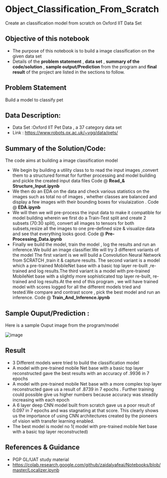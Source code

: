 # Object_Classification_From_Scratch
Create an classification model from scratch on Oxford IIT Data Set



## Objective of this notebook
- The purpose of this notebook is to build a image classification on the given data set
- Details of the **problem statement**  , **data set** ,  **summary of the code/solution**  , **sample output/Prediction** from the program and **final result** of the project are listed in the sections to follow.

## Problem Statement 
Build a model to classify pet


## Data Description:
 - Data Set :Oxford IIT Pet Data , a 37 category data set
 - Link : https://www.robots.ox.ac.uk/~vgg/data/pets/


## Summary of the Solution/Code:
The code aims at building a image classification model
- We begin by building a utility class to to read the input images ,convert them to a structured format for further processing and model building and pickle the created input data files Code @ **Read_& Structure_Input.ipynb**
- We then do an EDA on the data and  check various statistics on the images such as total no of images , whether classes are balanced and display a few images with their bounding boxes for visulaization . Code @ **EDA.ipynb**
- We will then we will pre-process the input data to make it compatible for model building wherein we first do a Train-Test split and create 2 subsets (70:30 split), convert all images to tensors for both subsets,resize all the images to one pre-defined size & visualize data and see that everything looks good. Code @ **Pre-Processing_Data.ipynb**
- Finally we build the model, train the model , log the results and run an inference.We  build an image classifier.We will try 3 different variants of the model
The first variant is we  will build a Convolution Neural Network from SCRATCH ,train it & capture results.
The second variant is  a model which a pre-trained MobileNet base with a basic top layer re-built ,re-trained and log results.The third variant is a model with pre-trained MobileNet base with a  slightly more sophisticated  top layer re-built, re-trained and log results.At the end of this program , we will have trained model with scores logged for all the different models tried and tested.We compare and contrast score , pick the best model and run an inference. Code @ **Train_And_Inference.ipynb**



## Sample Ouput/Prediction :
Here is a sample Ouput image from  the program/model 

![image](https://user-images.githubusercontent.com/68383273/218541480-b7c10a01-6618-4a28-85a4-fb4ce9b9c463.png)




## Result

- 3 Different models were tried to build the classification model
- A model with pre-trained mobile Net base with a basic top layer reconstructed gave the best results with an accuracy of .9936 in 7 epochs
- A model with pre-trained mobile Net base with a more complex top layer reconstructed gave us a result of .8739 in 7 epochs . Further training could possible give us higher numbers because accuracy was steadily increasing with each epoch
- A 6 layer deep CNN model built from scratch gave us a poor result of 0.097 in 7 epochs and was stagnating at that score. This clearly shows us the importance of using  CNN architectures created by the pioneers of vision with transfer learning enabled.  
- The best model is model no 1( model with pre-trained mobile Net base with a basic top layer reconstructed)

## References & Guidance
- PGP GL/UAT study material 
- https://colab.research.google.com/github/zaidalyafeai/Notebooks/blob/master/Localizer.ipynb


